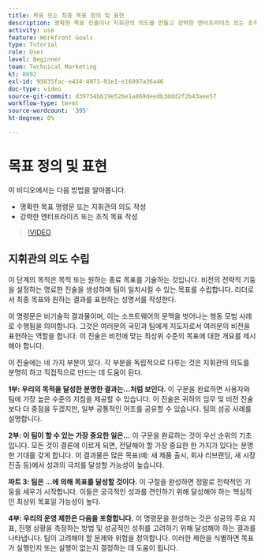```yaml
---
title: 목표 또는 최종 목표 정의 및 표현
description: 명확한 목표 진술이나 지휘관의 의도를 만들고 강력한 엔터프라이즈 또는 조직 목표를 작성하는 방법에 대해 알아봅니다.
activity: use
feature: Workfront Goals
type: Tutorial
role: User
level: Beginner
team: Technical Marketing
kt: 8892
exl-id: 95035fac-e434-4073-91e1-e16997a36a46
doc-type: video
source-git-commit: d39754b619e526e1a869deedb38dd2f2b43aee57
workflow-type: tm+mt
source-wordcount: '395'
ht-degree: 0%

---
```


# 목표 정의 및 표현

이 비디오에서는 다음 방법을 알아봅니다.

* 명확한 목표 명령문 또는 지휘관의 의도 작성
* 강력한 엔터프라이즈 또는 조직 목표 작성

>[!VIDEO](https://video.tv.adobe.com/v/335186/?quality=12)

<!--
Your turn graphic
-->

## 지휘관의 의도 수립

이 단계의 목적은 목적 또는 원하는 종료 목표를 기술하는 것입니다. 비전의 전략적 기둥을 설정하는 명료한 진술을 생성하여 팀이 일치시킬 수 있는 목표를 수립합니다. 리더로서 최종 목표와 원하는 결과를 표현하는 성명서를 작성한다.

이 명령문은 비기술적 결과물이며, 이는 소프트웨어의 문맥을 벗어나는 행동 모범 사례로 수행됨을 의미합니다. 그것은 여러분의 국민과 팀에게 지도자로서 여러분의 비전을 표현하는 역할을 합니다. 이 진술은 비전에 맞는 최상위 수준의 목표에 대한 개요를 제시해야 합니다.

이 진술에는 네 가지 부분이 있다. 각 부분을 독립적으로 다루는 것은 지휘관의 의도를 분명히 하고 직접적으로 만드는 데 도움이 된다.

**1부: 우리의 목적을 달성한 분명한 결과는...처럼 보인다.**
이 구문을 완료하면 사용자와 팀에 가장 높은 수준의 지침을 제공할 수 있습니다. 이 진술은 귀하의 임무 및 비전 진술보다 더 중점을 두겠지만, 일부 공통적인 어조를 공유할 수 있습니다. 팀의 성공 사례를 설명합니다.

**2부: 이 팀이 할 수 있는 가장 중요한 일은...**
이 구문을 완료하는 것이 우선 순위의 기초입니다. 모든 것이 결론에 이르게 되면, 전달해야 할 가장 중요한 한 가지가 있다는 분명한 기대를 갖게 합니다. 이 결과물은 많은 목표(예: 새 제품 출시, 회사 리브랜딩, 새 시장 진출 등)에서 성과의 극치를 달성할 가능성이 높습니다.

**파트 3: 팀은 ...에 의해 목표를 달성할 것이다.**
이 구절을 완성하면 정말로 전략적인 기둥을 세우기 시작합니다. 이들은 궁극적인 성과를 견인하기 위해 달성해야 하는 핵심적인 최상위 목표일 가능성이 높다.

**4부: 우리의 운영 제한은 다음을 포함합니다.**
이 명령문을 완성하는 것은 성공의 주요 지표, 진행 상황을 측정하는 방법 및 성공적인 성취를 고려하기 위해 달성해야 하는 결과를 나타냅니다. 팀이 고려해야 할 문제와 위험을 정의합니다. 이러한 제한을 식별하면 목표가 실행인지 또는 실행이 없는지 결정하는 데 도움이 됩니다.

